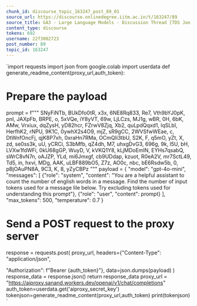 ```yaml
---
chunk_id: discourse_topic_163247_post_89_01
source_url: https://discourse.onlinedegree.iitm.ac.in/t/163247/89
source_title: GA3 - Large Language Models - Discussion Thread [TDS Jan 2025]
content_type: discourse
tokens: 692
username: 22f3002723
post_number: 89
topic_id: 163247
---
```


`import requests
import json
from google.colab import userdata
def generate_readme_content(proxy_url,auth_token):
 # Prepare the payload
 prompt = f""" 
 SNyFiNTb, BUkDfo0tR, x3x, 6NE8Rq833, Re7, Vth9bYJ0pK, pnI, JAXpFb, BRPE, o, 5xVQe, iY8yVT, 69w, LjLCzs, MJ1g, wBR, 0H, 6bK, AMw, Vrxiux, dqZysH, yD82hcr, FZrwV8Zjq, Xb2, quLpdQqxd1, lqSLbI, HerfhK2, rNPU, 9K1C, 0ywhX2s4O9, mjZ, sR9gCC, 2WVSfwWEae, c, DtWnfOncFj, qjK8P7xh, 0xraHn7RMa, OCmQIi3tbU, S2K, F, q5mO, yZt, X, zd, se0ss3k, uU, yCRCi, S3bMfb, qZ4dh, M7, uhxgDvG3, 696g, 9k, l5U, bH, LVXw1fdWFi, 0kU68gGP, WuyD, V, kVKQ1Y8, kLjMDoEmIN, EYHs7qsabQ, sWrC8vN7n, oAJZP, YLd, mi6Jmxgf, cb9UDdap, kzuot, R0eA2V, mr7SctL49, Td5, in, hxvi, MDg, AAK, uLBF889bO5, Z7z, AO0c, nbc, bE6Rsdw5b, 0, pBjOAuPN8A, 9C3, K, 8, yZyCBPz 
 """
 payload = {
 "model": "gpt-4o-mini",
 "messages": [
 {"role": "system", "content": "You are a helpful assistant to count the number of english words in a message. Find the number of input tokens used for a message lile below. Try excluding tokens used for understanding this prompt"},
 {"role": "user", "content": prompt}
 ],
 "max_tokens": 500,
 "temperature": 0.7
 }
 
 # Send a POST request to the proxy server
 response = requests.post(
 proxy_url,
 headers={"Content-Type": "application/json",
 
 "Authorization": f"Bearer {auth_token}"},
 data=json.dumps(payload)
 )
 response_data = response.json()
 return response_data
proxy_url = "https://aiproxy.sanand.workers.dev/openai/v1/chat/completions"
auth_token=userdata.get('aiproxy_secret_key')
tokenjson=generate_readme_content(proxy_url,auth_token)
print(tokenjson)
`
